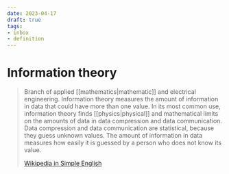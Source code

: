```yaml
---
date: 2023-04-17
draft: true
tags:
- inbox
- definition
---
```


# Information theory

> Branch of applied [[mathematics|mathematic]] and electrical
> engineering. Information theory measures the amount of information in data
> that could have more than one value. In its most common use, information
> theory finds [[physics|physical]] and mathematical limits on the
> amounts of data in data compression and data communication. Data compression
> and data communication are statistical, because they guess unknown values. The
> amount of information in data measures how easily it is guessed by a person
> who does not know its value.
>
> [Wikipedia in Simple English](https://simple.wikipedia.org/wiki/Information_theory)